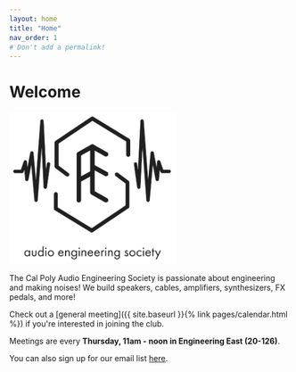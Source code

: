 ```yaml
---
layout: home
title: "Home"
nav_order: 1
# Don't add a permalink!
---
```


# Welcome

<img src="assets/images/banner.png" width=300 />

The Cal Poly Audio Engineering Society is passionate about engineering and making noises! We build speakers, cables, amplifiers, synthesizers, FX pedals, and more!

Check out a [general meeting]({{ site.baseurl }}{% link pages/calendar.html %}) if you're interested in joining the club. 

Meetings are every **Thursday, 11am - noon in Engineering East (20-126)**.

You can also sign up for our email list [here](https://docs.google.com/forms/d/e/1FAIpQLScl111xpuY-Dq-CbbroBFxpobSQrxx93FEPhlQBwfQqdcBCTA/viewform?usp=sf_link).
